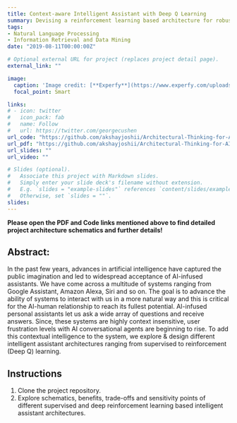 ```yaml
---
title: Context-aware Intelligent Assistant with Deep Q Learning
summary: Devising a reinforcement learning based architecture for robust speech assistants.
tags:
- Natural Language Processing
- Information Retrieval and Data Mining
date: "2019-08-11T00:00:00Z"

# Optional external URL for project (replaces project detail page).
external_link: ""

image:
  caption: 'Image credit: [**Experfy**](https://www.experfy.com/uploads/ckeditor/pictures/626/content_Untitled.png)'
  focal_point: Smart

links:
# - icon: twitter
#   icon_pack: fab
#   name: Follow
#   url: https://twitter.com/georgecushen
url_code: "https://github.com/akshayjoshii/Architectural-Thinking-for-AI-Systems"
url_pdf: "https://github.com/akshayjoshii/Architectural-Thinking-for-AI-Systems/blob/master/Assignment%2011/ATIS%20Assignment%2011%20Solutions.pdf"
url_slides: ""
url_video: ""

# Slides (optional).
#   Associate this project with Markdown slides.
#   Simply enter your slide deck's filename without extension.
#   E.g. `slides = "example-slides"` references `content/slides/example-slides.md`.
#   Otherwise, set `slides = ""`.
slides: 
---
```


**Please open the PDF and Code links mentioned above to find detailed project architecture schematics and further details!**

## Abstract:

In the past few years, advances in artificial intelligence have captured the public imagination and led to widespread acceptance of AI-infused assistants. We have come across a multitude of systems ranging from Google Assistant, Amazon Alexa, Siri and so on. The goal is to advance the ability of systems to interact with us in a more natural way and this is critical for the AI-human relationship to reach its fullest potential. AI-infused personal assistants let us ask a wide array of questions and receive answers. Since, these systems are highly context insensitive, user frustration levels with AI conversational agents are beginning to rise. To add this contextual intelligence to the system, we explore & design different intelligent assistant architectures ranging from supervised to reinforcement (Deep Q) learning.

## Instructions

1. Clone the project repository.
2. Explore schematics, benefits, trade-offs and sensitivity points of different supervised and deep reinforcement learning based intelligent assistant architectures.

